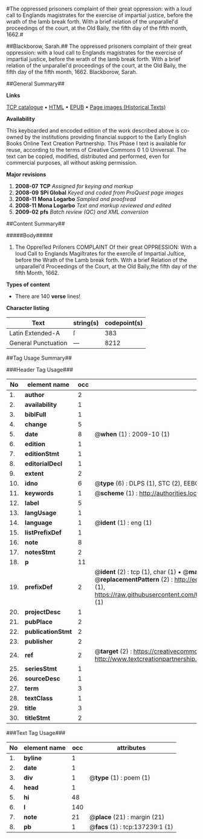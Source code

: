 #The oppressed prisoners complaint of their great oppression: with a loud call to Englands magistrates for the exercise of impartial justice, before the wrath of the lamb break forth. With a brief relation of the unparallel'd proceedings of the court, at the Old Baily, the fifth day of the fifth month, 1662.#

##Blackborow, Sarah.##
The oppressed prisoners complaint of their great oppression: with a loud call to Englands magistrates for the exercise of impartial justice, before the wrath of the lamb break forth. With a brief relation of the unparallel'd proceedings of the court, at the Old Baily, the fifth day of the fifth month, 1662.
Blackborow, Sarah.

##General Summary##

**Links**

[TCP catalogue](http://www.ota.ox.ac.uk/tcp/)  • 
[HTML](http://tei.it.ox.ac.uk/tcp/Texts-HTML/free/A76/A76786.html)  • 
[EPUB](http://tei.it.ox.ac.uk/tcp/Texts-EPUB/free/A76/A76786.epub) • 
[Page images (Historical Texts)](https://data.historicaltexts.jisc.ac.uk/view?pubId=eebo-99897070e&pageId=eebo-99897070e-137239-1)

**Availability**

This keyboarded and encoded edition of the
	       work described above is co-owned by the institutions
	       providing financial support to the Early English Books
	       Online Text Creation Partnership. This Phase I text is
	       available for reuse, according to the terms of Creative
	       Commons 0 1.0 Universal. The text can be copied,
	       modified, distributed and performed, even for
	       commercial purposes, all without asking permission.

**Major revisions**

1. __2008-07__ __TCP__ *Assigned for keying and markup*
1. __2008-09__ __SPi Global__ *Keyed and coded from ProQuest page images*
1. __2008-11__ __Mona Logarbo__ *Sampled and proofread*
1. __2008-11__ __Mona Logarbo__ *Text and markup reviewed and edited*
1. __2009-02__ __pfs__ *Batch review (QC) and XML conversion*

##Content Summary##

#####Body#####

1. The Oppreſſed Priſoners COMPLAINT Of their great OPPRESSION: With a loud Call to Englands Magiſtrates for the exerciſe of Impartial Juſtice, before the Wrath of the Lamb break forth. With a brief Relation of the unparallel'd Proceedings of the Court, at the Old Baily,the fifth day of the fifth Month, 1662.

**Types of content**

  * There are 140 **verse** lines!

**Character listing**


|Text|string(s)|codepoint(s)|
|---|---|---|
|Latin Extended-A|ſ|383|
|General Punctuation|—|8212|

##Tag Usage Summary##

###Header Tag Usage###

|No|element name|occ|attributes|
|---|---|---|---|
|1.|__author__|2||
|2.|__availability__|1||
|3.|__biblFull__|1||
|4.|__change__|5||
|5.|__date__|8| @__when__ (1) : 2009-10 (1)|
|6.|__edition__|1||
|7.|__editionStmt__|1||
|8.|__editorialDecl__|1||
|9.|__extent__|2||
|10.|__idno__|6| @__type__ (6) : DLPS (1), STC (2), EEBO-CITATION (1), PROQUEST (1), VID (1)|
|11.|__keywords__|1| @__scheme__ (1) : http://authorities.loc.gov/ (1)|
|12.|__label__|5||
|13.|__langUsage__|1||
|14.|__language__|1| @__ident__ (1) : eng (1)|
|15.|__listPrefixDef__|1||
|16.|__note__|8||
|17.|__notesStmt__|2||
|18.|__p__|11||
|19.|__prefixDef__|2| @__ident__ (2) : tcp (1), char (1)  •  @__matchPattern__ (2) : ([0-9\-]+):([0-9IVX]+) (1), (.+) (1)  •  @__replacementPattern__ (2) : http://eebo.chadwyck.com/downloadtiff?vid=$1&page=$2 (1), https://raw.githubusercontent.com/textcreationpartnership/Texts/master/tcpchars.xml#$1 (1)|
|20.|__projectDesc__|1||
|21.|__pubPlace__|2||
|22.|__publicationStmt__|2||
|23.|__publisher__|2||
|24.|__ref__|2| @__target__ (2) : https://creativecommons.org/publicdomain/zero/1.0/ (1), http://www.textcreationpartnership.org/docs/. (1)|
|25.|__seriesStmt__|1||
|26.|__sourceDesc__|1||
|27.|__term__|3||
|28.|__textClass__|1||
|29.|__title__|3||
|30.|__titleStmt__|2||


###Text Tag Usage###

|No|element name|occ|attributes|
|---|---|---|---|
|1.|__byline__|1||
|2.|__date__|1||
|3.|__div__|1| @__type__ (1) : poem (1)|
|4.|__head__|1||
|5.|__hi__|48||
|6.|__l__|140||
|7.|__note__|21| @__place__ (21) : margin (21)|
|8.|__pb__|1| @__facs__ (1) : tcp:137239:1 (1)|
